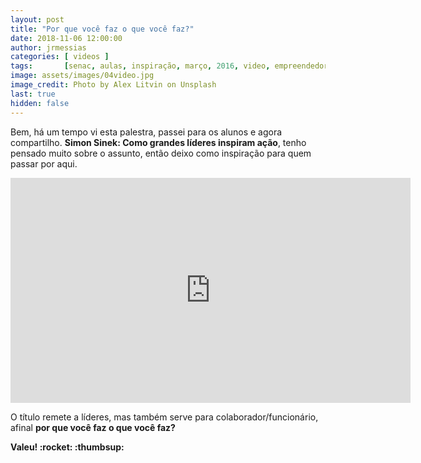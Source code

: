 ```yaml
---
layout: post
title: "Por que você faz o que você faz?"
date: 2018-11-06 12:00:00
author: jrmessias
categories: [ videos ]
tags:       [senac, aulas, inspiração, março, 2016, video, empreendedorismo]
image: assets/images/04video.jpg
image_credit: Photo by Alex Litvin on Unsplash
last: true
hidden: false
---
```


<p>Bem, há um tempo vi esta palestra, passei para os alunos e agora compartilho. <b>Simon Sinek: Como grandes líderes inspiram ação</b>, tenho pensado muito sobre o assunto, então deixo como inspiração para quem passar por aqui.</p>

<div class="embed-responsive embed-responsive-16by9">
<iframe src="https://embed-ssl.ted.com/talks/lang/pt-br/simon_sinek_how_great_leaders_inspire_action.html" width="640" height="360" frameborder="0" scrolling="no" webkitAllowFullScreen mozallowfullscreen allowFullScreen></iframe>
</div>

<p>O título remete a líderes, mas também serve para colaborador/funcionário, afinal <b>por que você faz o que você faz?</b></p>

<p><strong>Valeu! :rocket: :thumbsup:</strong></p>
